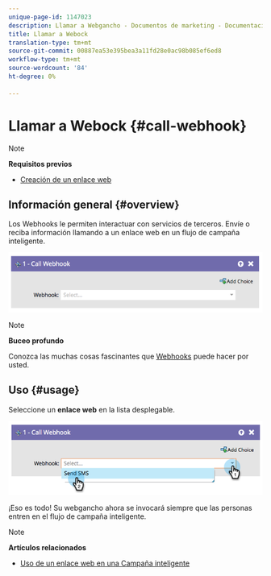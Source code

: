 ```yaml
---
unique-page-id: 1147023
description: Llamar a Webgancho - Documentos de marketing - Documentación del producto
title: Llamar a Webock
translation-type: tm+mt
source-git-commit: 00887ea53e395bea3a11fd28e0ac98b085ef6ed8
workflow-type: tm+mt
source-wordcount: '84'
ht-degree: 0%

---
```



# Llamar a Webock {#call-webhook}

>[!NOTE]
>
>**Requisitos previos**
>
>* [Creación de un enlace web](../../../../product-docs/administration/additional-integrations/create-a-webhook.md)

>



## Información general {#overview}

Los Webhooks le permiten interactuar con servicios de terceros. Envíe o reciba información llamando a un enlace web en un flujo de campaña inteligente.

![](assets/image2014-9-22-15-3a4-3a7.png)

>[!NOTE]
>
>**Buceo profundo**
>
>Conozca las muchas cosas fascinantes que [Webhooks](http://developers.marketo.com/documentation/webhooks/) puede hacer por usted.

## Uso {#usage}

Seleccione un **enlace web** en la lista desplegable.

![](assets/image2014-9-22-15-3a4-3a25.png)

¡Eso es todo! Su webgancho ahora se invocará siempre que las personas entren en el flujo de campaña inteligente.

>[!NOTE]
>
>**Artículos relacionados**
>
>* [Uso de un enlace web en una Campaña inteligente](use-a-webhook-in-a-smart-campaign.md)

>




